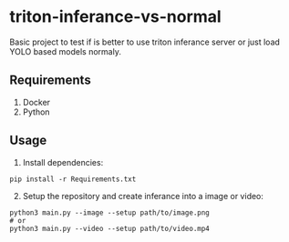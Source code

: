 # triton-inferance-vs-normal

Basic project to test if is better to use triton inferance server or just load YOLO based models normaly.

## Requirements

1. Docker
2. Python

## Usage

1. Install dependencies:

```
pip install -r Requirements.txt
```

2. Setup the repository and create inferance into a image or video:

```
python3 main.py --image --setup path/to/image.png
# or
python3 main.py --video --setup path/to/video.mp4
```